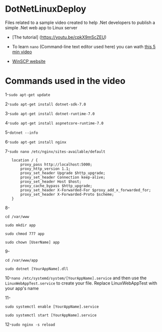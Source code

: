 # DotNetLinuxDeploy
Files related to a sample video created to help .Net developers to publish a simple .Net web app to Linux server

* [The tutorial] (https://youtu.be/cpkX9mScZEU)
  
* To learn `nano` (Command-line text editor used here)  you can wath [this 5 min video](https://www.youtube.com/watch?v=NV9PyPJKqH4) 

* [WinSCP website](https://winscp.net)


# Commands used in the video

1-`sudo apt-get update`

2-`sudo apt-get install dotnet-sdk-7.0`

3-`sudo apt-get install dotnet-runtime-7.0`

4-`sudo apt-get install aspnetcore-runtime-7.0`

5-`dotnet --info`

6-`sudo apt-get install nginx`

7-`sudo nano /etc/nginx/sites-available/default`

```
   location / {
       proxy_pass http://localhost:5000;
       proxy_http_version 1.1;
       proxy_set_header Upgrade $http_upgrade;
       proxy_set_header Connection keep-alive;
       proxy_set_header Host $host;
       proxy_cache_bypass $http_upgrade;
       proxy_set_header X-Forwarded-For $proxy_add_x_forwarded_for;
       proxy_set_header X-Forwarded-Proto $scheme;
   }
```

8-

  `cd /var/www`
  
  `sudo mkdir app`
  
  `sudo chmod 777 app`
   
  `sudo chown [UserName] app`

9- 

  `cd /var/www/app`
  
  `sudo dotnet [YourAppName].dll`

10-`nano /etc/systemd/system/[YourAppName].service` and then use the `LinuxWebAppTest.service` to create your file. Replace LinuxWebAppTest with your app's name


11-

`sudo systemctl enable [YourAppName].service`


`sudo systemctl start [YourAppName].service`

12-`sudo nginx -s reload`
